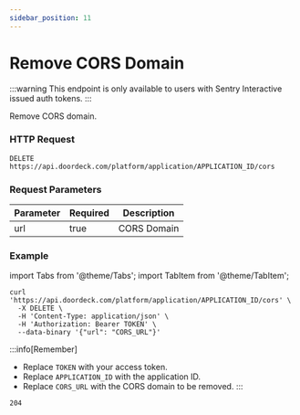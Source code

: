 ```yaml
---
sidebar_position: 11
---
```


# Remove CORS Domain

:::warning
This endpoint is only available to users with Sentry Interactive issued auth tokens.
:::

Remove CORS domain.

### HTTP Request

`DELETE https://api.doordeck.com/platform/application/APPLICATION_ID/cors`

### Request Parameters

| Parameter | Required | Description |
|-----------|----------|-------------|
| url       | true     | CORS Domain |

### Example

import Tabs from '@theme/Tabs';
import TabItem from '@theme/TabItem';

<Tabs>
<TabItem value="request" label="Request">

```shell showLineNumbers title="CURL"
curl 'https://api.doordeck.com/platform/application/APPLICATION_ID/cors' \
  -X DELETE \
  -H 'Content-Type: application/json' \
  -H 'Authorization: Bearer TOKEN' \
  --data-binary '{"url": "CORS_URL"}'
```

:::info[Remember]
* Replace `TOKEN` with your access token.
* Replace `APPLICATION_ID` with the application ID.
* Replace `CORS_URL` with the CORS domain to be removed.
:::

</TabItem>
<TabItem value="response" label="Response">

```markdown showLineNumbers title="HTTP CODE"
204
```

</TabItem>
</Tabs>
